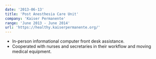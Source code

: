 ```yaml
---
date: '2013-06-13'
title: 'Post Anesthesia Care Unit'
company: 'Kaiser Permanente'
range: 'June 2013 - June 2014'
url: 'https://healthy.kaiserpermanente.org/'
---
```


- In-person informational computer front desk assistance.
- Cooperated with nurses and secretaries in their workflow and moving medical equipment.